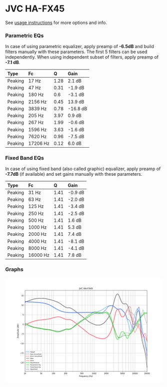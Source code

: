 # JVC HA-FX45
See [usage instructions](https://github.com/jaakkopasanen/AutoEq#usage) for more options and info.

### Parametric EQs
In case of using parametric equalizer, apply preamp of **-6.5dB** and build filters manually
with these parameters. The first 5 filters can be used independently.
When using independent subset of filters, apply preamp of **-7.1 dB**.

| Type    | Fc       |    Q | Gain     |
|:--------|:---------|:-----|:---------|
| Peaking | 17 Hz    | 1.28 | 2.1 dB   |
| Peaking | 47 Hz    | 0.31 | -1.9 dB  |
| Peaking | 180 Hz   | 0.6  | -3.1 dB  |
| Peaking | 2156 Hz  | 0.45 | 13.9 dB  |
| Peaking | 3839 Hz  | 0.78 | -16.8 dB |
| Peaking | 205 Hz   | 3.97 | 0.9 dB   |
| Peaking | 267 Hz   | 1.99 | -0.6 dB  |
| Peaking | 1596 Hz  | 3.63 | -1.6 dB  |
| Peaking | 7620 Hz  | 0.96 | -7.5 dB  |
| Peaking | 17206 Hz | 0.12 | 6.0 dB   |

### Fixed Band EQs
In case of using fixed band (also called graphic) equalizer, apply preamp of **-7.7dB**
(if available) and set gains manually with these parameters.

| Type    | Fc       |    Q | Gain    |
|:--------|:---------|:-----|:--------|
| Peaking | 31 Hz    | 1.41 | -0.9 dB |
| Peaking | 63 Hz    | 1.41 | -2.0 dB |
| Peaking | 125 Hz   | 1.41 | -3.4 dB |
| Peaking | 250 Hz   | 1.41 | -2.5 dB |
| Peaking | 500 Hz   | 1.41 | 1.6 dB  |
| Peaking | 1000 Hz  | 1.41 | 5.3 dB  |
| Peaking | 2000 Hz  | 1.41 | 7.4 dB  |
| Peaking | 4000 Hz  | 1.41 | -8.1 dB |
| Peaking | 8000 Hz  | 1.41 | -4.1 dB |
| Peaking | 16000 Hz | 1.41 | 7.8 dB  |

### Graphs
![](./JVC%20HA-FX45.png)